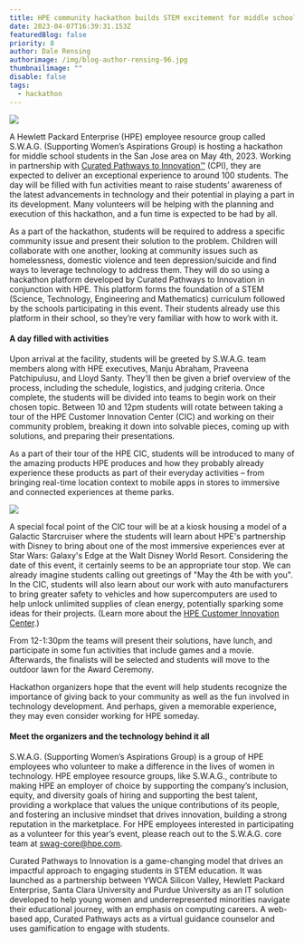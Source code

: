 ```yaml
---
title: HPE community hackathon builds STEM excitement for middle school students
date: 2023-04-07T16:39:31.153Z
featuredBlog: false
priority: 8
author: Dale Rensing
authorimage: /img/blog-author-rensing-96.jpg
thumbnailimage: ""
disable: false
tags:
  - hackathon
---
```

![](/img/hpe20160525019_800_0_72_rgb.jpg)

A Hewlett Packard Enterprise (HPE) employee resource group called S.W.A.G. (Supporting Women’s Aspirations Group) is hosting a hackathon for middle school students in the San Jose area on May 4th, 2023. Working in partnership with [Curated Pathways to Innovation™](https://www.curatedpathways.org/) (CPI), they are expected to deliver an exceptional experience to around 100 students. The day will be filled with fun activities meant to raise students’ awareness of the latest advancements in technology and their potential in playing a part in its development. Many volunteers will be helping with the planning and execution of this hackathon, and a fun time is expected to be had by all.

As a part of the hackathon, students will be required to address a specific community issue and present their solution to the problem. Children will collaborate with one another, looking at community issues such as homelessness, domestic violence and teen depression/suicide and find ways to leverage technology to address them. They will do so using a hackathon platform developed by Curated Pathways to Innovation in conjunction with HPE. This platform forms the foundation of a STEM (Science, Technology, Engineering and Mathematics) curriculum followed by the schools participating in this event. Their students already use this platform in their school, so they’re very familiar with how to work with it.

#### A day filled with activities

Upon arrival at the facility, students will be greeted by S.W.A.G. team members along with HPE executives, Manju Abraham, Praveena Patchipulusu, and Lloyd Santy. They’ll then be given a brief overview of the process, including the schedule, logistics, and judging criteria. Once complete, the students will be divided into teams to begin work on their chosen topic. Between 10 and 12pm students will rotate between taking a tour of the HPE Customer Innovation Center (CIC) and working on their community problem, breaking it down into solvable pieces, coming up with solutions, and preparing their presentations.

As a part of their tour of the HPE CIC, students will be introduced to many of the amazing products HPE produces and how they probably already experience these products as part of their everyday activities – from bringing real-time location context to mobile apps in stores to immersive and connected experiences at theme parks. 

![](/img/innovation-center-800-px.jpg)

A special focal point of the CIC tour will be at a kiosk housing a model of a Galactic Starcruiser where the students will learn about HPE's partnership with Disney to bring about one of the most immersive experiences ever at Star Wars: Galaxy's Edge at the Walt Disney World Resort. Considering the date of this event, it certainly seems to be an appropriate tour stop. We can already imagine students calling out greetings of "May the 4th be with you". In the CIC, students will also learn about our work with auto manufacturers to bring greater safety to vehicles and how supercomputers are used to help unlock unlimited supplies of clean energy, potentially sparking some ideas for their projects. (Learn more about the [HPE Customer Innovation Center](https://www.hpe.com/us/en/about/virtual-customer-innovation-center.html).)

From 12-1:30pm the teams will present their solutions, have lunch, and participate in some fun activities that include games and a movie. Afterwards, the finalists will be selected and students will move to the outdoor lawn for the Award Ceremony. 

Hackathon organizers hope that the event will help students recognize the importance of giving back to your community as well as the fun involved in technology development. And perhaps, given a memorable experience, they may even consider working for HPE someday.

#### Meet the organizers and the technology behind it all

S.W.A.G. (Supporting Women’s Aspirations Group) is a group of HPE employees who volunteer to make a difference in the lives of women in technology. HPE employee resource groups, like S.W.A.G., contribute to making HPE an employer of choice by supporting the company’s inclusion, equity, and diversity goals of hiring and supporting the best talent, providing a workplace that values the unique contributions of its people, and fostering an inclusive mindset that drives innovation, building a strong reputation in the marketplace. For HPE employees interested in participating as a volunteer for this year’s event, please reach out to the S.W.A.G. core team at [swag-core@hpe.com](mailto:swag-core@hpe.com). 

Curated Pathways to Innovation is a game-changing model that drives an impactful approach to engaging students in STEM education. It was launched as a partnership between YWCA Silicon Valley, Hewlett Packard Enterprise, Santa Clara University and Purdue University as an IT solution developed to help young women and underrepresented minorities navigate their educational journey, with an emphasis on computing careers. A web-based app, Curated Pathways acts as a virtual guidance counselor and uses gamification to engage with students.